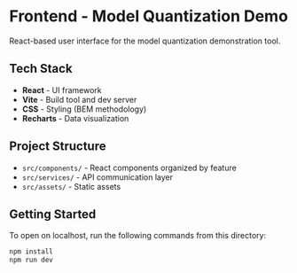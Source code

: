 # Frontend - Model Quantization Demo

React-based user interface for the model quantization demonstration tool.

## Tech Stack

- **React** - UI framework
- **Vite** - Build tool and dev server
- **CSS** - Styling (BEM methodology)
- **Recharts** - Data visualization

## Project Structure

- `src/components/` - React components organized by feature
- `src/services/` - API communication layer
- `src/assets/` - Static assets

## Getting Started

To open on localhost, run the following commands from this directory:

```bash
npm install
npm run dev
```